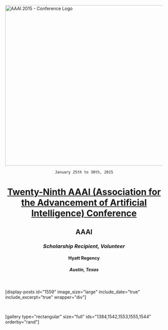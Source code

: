 <img class="aligncenter size-full wp-image-3176" src="https://fvcproductions.files.wordpress.com/2015/11/conferencelogos-001.png" alt="AAAI 2015 - Conference Logo" width="512" height="512" />

<div style="text-align: center;">

<code>January 25th to 30th, 2015</code>
<h1><a title="AAAI" href="http://www.aaai.org/Conferences/AAAI/aaai15.php" target="_blank">Twenty-Ninth AAAI (Association for the Advancement of Artificial Intelligence) Conference</a></h1>
<h2>AAAI</h2>
<h3><i>Scholarship Recipient, Volunteer</i></h3>
<h4>Hyatt Regency</h4>
<h5>Austin, Texas</h5>

</div>

&nbsp;

[display-posts id="1559" image_size="large" include_date="true" include_excerpt="true" wrapper="div"]

&nbsp;

[gallery type="rectangular" size="full" ids="1384,1542,1553,1555,1544" orderby="rand"]
